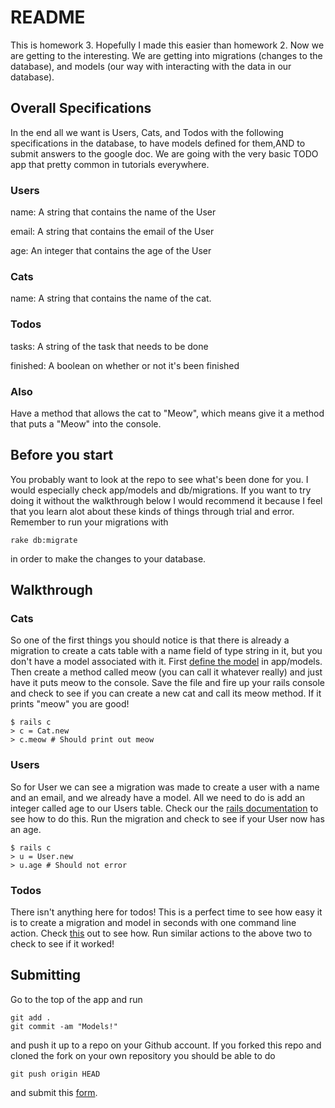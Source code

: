 # README

This is homework 3.  Hopefully I made this easier than homework 2.  Now we are getting to the interesting.  We are getting into migrations (changes to the database), and models (our way with interacting with the data in our database).

## Overall Specifications
In the end all we want is Users, Cats, and Todos with the following specifications in the database, to have models defined for them,AND to submit answers to the google doc.  We are going with the very basic TODO app that pretty common in tutorials everywhere.

### Users
name: A string that contains the name of the User

email: A string that contains the email of the User

age: An integer that contains the age of the User

### Cats
name: A string that contains the name of the cat.

### Todos
tasks: A string of the task that needs to be done

finished: A boolean on whether or not it's been finished

### Also
Have a method that allows the cat to "Meow", which means give it a method that puts a "Meow" into the console.

## Before you start

You probably want to look at the repo to see what's been done for you.  I would especially check app/models and db/migrations.  If you want to try doing it without the walkthrough below I would recommend it because I feel that you learn alot about these kinds of things through trial and error.  Remember to run your migrations with
```
rake db:migrate
```
in order to make the changes to your database.


## Walkthrough

### Cats
So one of the first things you should notice is that there is already a migration to create a cats table with a name field of type string in it, but you don't have a model associated with it.  First [define the model](http://guides.rubyonrails.org/active_record_basics.html#creating-active-record-models) in app/models.  Then create a method called meow (you can call it whatever really) and just have it puts meow to the console.  Save the file and fire up your rails console and check to see if you can create a new cat and call its meow method.  If it prints "meow" you are good!

```
$ rails c
> c = Cat.new
> c.meow # Should print out meow
```

### Users
So for User we can see a migration was made to create a user with a name and an email, and we already have a model.  All we need to do is add an integer called age to our Users table.  Check our the [rails documentation](http://edgeguides.rubyonrails.org/active_record_migrations.html#creating-a-migration) to see how to do this.  Run the migration and check to see if your User now has an age.

```
$ rails c
> u = User.new
> u.age # Should not error
```

### Todos
There isn't anything here for todos!  This is a perfect time to see how easy it is to create a migration and model in seconds with one command line action.  Check [this](http://edgeguides.rubyonrails.org/active_record_migrations.html#model-generators) out to see how.  Run similar actions to the above two to check to see if it worked!

## Submitting
Go to the top of the app and run
```
git add .
git commit -am "Models!"
```
and push it up to a  repo on your Github account.  If you forked this repo and cloned the fork on your own repository you should be able to do
```
git push origin HEAD
```
and submit this [form](https://docs.google.com/forms/d/1yn5HEALzMyvv9JHKB-b_4_CihrANtvdAIbTtVe0n1zY/viewform).

